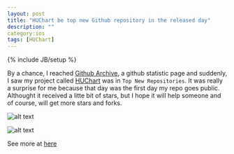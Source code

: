 ```yaml
---
layout: post
title: "HUChart be top new Github repository in the released day"
description: ""
category:ios 
tags: [HUChart]
---
```

{% include JB/setup %}

By a chance, I reached [Github Archive](http://www.githubarchive.org), a github statistic page and suddenly, I saw my project called [HUChart](https://github.com/hugo53/HUChart) was in ```Top New Repositories```. It was really a surprise for me because that day was the first day my repo goes public. Althought it received a litte bit of stars, but I hope it will help someone and of course, will get more stars and forks.

![alt text](http://hugo53.github.io/images/huchart/huchart-gitarchive.png "huchart archive top")

![alt text](http://hugo53.github.io/images/huchart/huchart-topnew.png "huchart top")

See more at [here](http://us5.campaign-archive2.com/?u=439aa16a39e4b10e0b65ff2ef&id=2e5c5e8e16)